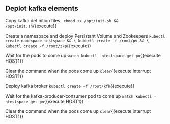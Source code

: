 ## Deplot kafka elements

Copy kafka definition files
` chmod +x /opt/init.sh && /opt/init.sh`{{execute}}

Create a namespace and deploy Persistant Volume and Zookeepers
`kubectl create namespace testspace && \
 kubectl create -f /root/pv && \
 kubectl create -f /root/zkp`{{execute}}

Wait for the pods to come up
`watch kubectl -ntestspace get po`{{execute HOST1}}

Clear the command when the pods come up
`clear`{{execute interrupt HOST1}}

Deploy kafka broker
`kubectl create -f /root/kfk`{{execute}}

Wait for the kafka-producer-consumer pod to come up
`watch kubectl -ntestspace get po`{{execute HOST1}}

Clear the command when the pods come up
`clear`{{execute interrupt HOST1}}

